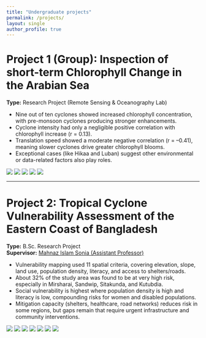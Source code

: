 ```yaml
---
title: "Undergraduate projects"
permalink: /projects/
layout: single
author_profile: true
---
```


<link rel="stylesheet" href="{{ '/assets/css/projects.css' | relative_url }}">

<div class="project-wrap" markdown="1">
<div class="report-body" markdown="1">

# Project 1 (Group): Inspection of short-term Chlorophyll Change in the Arabian Sea  
**Type:** Research Project (Remote Sensing & Oceanography Lab)

- Nine out of ten cyclones showed increased chlorophyll concentration, with pre-monsoon cyclones producing stronger enhancements.  
- Cyclone intensity had only a negligible positive correlation with chlorophyll increase (r = 0.13).  
- Translation speed showed a moderate negative correlation (r = –0.41), meaning slower cyclones drive greater chlorophyll blooms.  
- Exceptional cases (like Hikaa and Luban) suggest other environmental or data-related factors also play roles.  

<div class="report-images">
  <img src="{{ '/images/project1.jpeg' | relative_url }}">
  <img src="{{ '/images/project2.jpeg' | relative_url }}">
  <img src="{{ '/images/project3.png'  | relative_url }}">
  <img src="{{ '/images/project4.png'  | relative_url }}">
  <img src="{{ '/images/project5.png'  | relative_url }}">
</div>

---

# Project 2: Tropical Cyclone Vulnerability Assessment of the Eastern Coast of Bangladesh  
**Type:** B.Sc. Research Project
<br>
**Supervisor:** <a href="https://www.sust.edu/departments/ocg/faculty/mahnaz3454-ocg@sust.edu" target="_blank">Mahnaz Islam Sonia (Assistant Professor)</a>

- Vulnerability mapping used 11 spatial criteria, covering elevation, slope, land use, population density, literacy, and access to shelters/roads.  
- About 32% of the study area was found to be at very high risk, especially in Mirsharai, Sandwip, Sitakunda, and Kutubdia.  
- Social vulnerability is highest where population density is high and literacy is low, compounding risks for women and disabled populations.  
- Mitigation capacity (shelters, healthcare, road networks) reduces risk in some regions, but gaps remain that require urgent infrastructure and community interventions.  

<div class="report-images">
  <img src="{{ '/images/p1.png'  | relative_url }}">
  <img src="{{ '/images/p2.png'  | relative_url }}">
  <img src="{{ '/images/p3.png'  | relative_url }}">
  <img src="{{ '/images/p4.png'  | relative_url }}">
  <img src="{{ '/images/p5.png'  | relative_url }}">
  <img src="{{ '/images/p6.PNG'  | relative_url }}">
  <img src="{{ '/images/p7.PNG'  | relative_url }}">
</div>

</div>
</div>

<script src="{{ '/assets/js/projects.js' | relative_url }}"></script>
